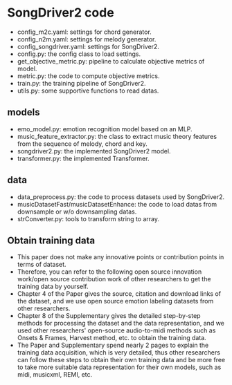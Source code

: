 # SongDriver2 code

- config_m2c.yaml: settings for chord generator.
- config_n2m.yaml: settings for melody generator.
- config_songdriver.yaml: settings for SongDriver2.
- config.py: the config class to load settings.
- get_objective_metric.py: pipeline to calculate objective metrics of model.
- metric.py: the code to compute objective metrics.
- train.py: the training pipeline of SongDriver2.
- utils.py: some supportive functions to read datas.

## models
- emo_model.py: emotion recognition model based on an MLP.
- music_feature_extractor.py: the class to extract music theory features from the sequence of melody, chord and key.
- songdriver2.py: the implemented SongDriver2 model.
- transformer.py: the implemented Transformer.

## data
- data_preprocess.py: the code to process datasets used by SongDriver2.
- musicDatasetFast/musicDatasetEnhance: the code to load datas from downsample or w/o downsampling datas.
- strConverter.py: tools to transform string to array.

## Obtain training data
- This paper does not make any innovative points or contribution points in terms of dataset.
- Therefore, you can refer to the following open source innovation work/open source contribution work of other researchers to get the training data by yourself.
- Chapter 4 of the Paper gives the source, citation and download links of the dataset, and we use open source emotion labeling datasets from other researchers.
- Chapter 8 of the Supplementary gives the detailed step-by-step methods for processing the dataset and the data representation, and we used other researchers' open-source audio-to-midi methods such as Onsets & Frames, Harvest method, etc. to obtain the training data.
- The Paper and Supplementary spend nearly 2 pages to explain the training data acquisition, which is very detailed, thus other researchers can follow these steps to obtain their own training data and be more free to take more suitable data representation for their own models, such as midi, musicxml, REMI, etc.

